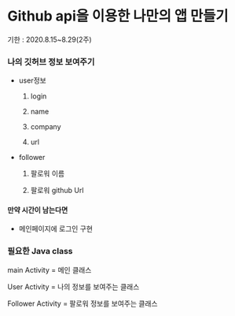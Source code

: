 # Github api을 이용한 나만의 앱 만들기

 기한 : 2020.8.15~8.29(2주)



### 나의 깃허브 정보 보여주기

+ user정보

  1. login

  2. name

  3. company

  4. url

     

+ follower

  1. 팔로워 이름

  2. 팔로워 github Url




#### 만약 시간이 남는다면

+ 메인페이지에 로그인 구현



### 필요한 Java class

main Activity = 메인 클래스

User Activity = 나의 정보를 보여주는 클래스

Follower Activity = 팔로워 정보를 보여주는 클래스


